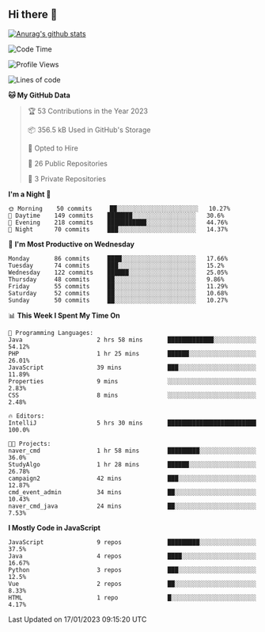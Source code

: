 ## Hi there 👋

[![Anurag's github stats](https://github-readme-stats.vercel.app/api?username=Songwonseok)](https://github.com/anuraghazra/github-readme-stats)



<!--START_SECTION:waka-->
![Code Time](http://img.shields.io/badge/Code%20Time-2%2C028%20hrs%2056%20mins-blue)

![Profile Views](http://img.shields.io/badge/Profile%20Views-50-blue)

![Lines of code](https://img.shields.io/badge/From%20Hello%20World%20I%27ve%20Written-3%20Million%20lines%20of%20code-blue)

**🐱 My GitHub Data** 

> 🏆 53 Contributions in the Year 2023
 > 
> 📦 356.5 kB Used in GitHub's Storage 
 > 
> 💼 Opted to Hire
 > 
> 📜 26 Public Repositories 
 > 
> 🔑 3 Private Repositories  
 > 
**I'm a Night 🦉** 

```text
🌞 Morning    50 commits     ██░░░░░░░░░░░░░░░░░░░░░░░   10.27% 
🌆 Daytime    149 commits    ███████░░░░░░░░░░░░░░░░░░   30.6% 
🌃 Evening    218 commits    ███████████░░░░░░░░░░░░░░   44.76% 
🌙 Night      70 commits     ███░░░░░░░░░░░░░░░░░░░░░░   14.37%

```
📅 **I'm Most Productive on Wednesday** 

```text
Monday       86 commits     ████░░░░░░░░░░░░░░░░░░░░░   17.66% 
Tuesday      74 commits     ███░░░░░░░░░░░░░░░░░░░░░░   15.2% 
Wednesday    122 commits    ██████░░░░░░░░░░░░░░░░░░░   25.05% 
Thursday     48 commits     ██░░░░░░░░░░░░░░░░░░░░░░░   9.86% 
Friday       55 commits     ██░░░░░░░░░░░░░░░░░░░░░░░   11.29% 
Saturday     52 commits     ██░░░░░░░░░░░░░░░░░░░░░░░   10.68% 
Sunday       50 commits     ██░░░░░░░░░░░░░░░░░░░░░░░   10.27%

```


📊 **This Week I Spent My Time On** 

```text
💬 Programming Languages: 
Java                     2 hrs 58 mins       █████████████░░░░░░░░░░░░   54.12% 
PHP                      1 hr 25 mins        ██████░░░░░░░░░░░░░░░░░░░   26.01% 
JavaScript               39 mins             ███░░░░░░░░░░░░░░░░░░░░░░   11.89% 
Properties               9 mins              ░░░░░░░░░░░░░░░░░░░░░░░░░   2.83% 
CSS                      8 mins              ░░░░░░░░░░░░░░░░░░░░░░░░░   2.48%

🔥 Editors: 
IntelliJ                 5 hrs 30 mins       █████████████████████████   100.0%

🐱‍💻 Projects: 
naver_cmd                1 hr 58 mins        █████████░░░░░░░░░░░░░░░░   36.0% 
StudyAlgo                1 hr 28 mins        ██████░░░░░░░░░░░░░░░░░░░   26.78% 
campaign2                42 mins             ███░░░░░░░░░░░░░░░░░░░░░░   12.87% 
cmd_event_admin          34 mins             ██░░░░░░░░░░░░░░░░░░░░░░░   10.43% 
naver_cmd_java           24 mins             ██░░░░░░░░░░░░░░░░░░░░░░░   7.53%

```

**I Mostly Code in JavaScript** 

```text
JavaScript               9 repos             █████████░░░░░░░░░░░░░░░░   37.5% 
Java                     4 repos             ████░░░░░░░░░░░░░░░░░░░░░   16.67% 
Python                   3 repos             ███░░░░░░░░░░░░░░░░░░░░░░   12.5% 
Vue                      2 repos             ██░░░░░░░░░░░░░░░░░░░░░░░   8.33% 
HTML                     1 repo              █░░░░░░░░░░░░░░░░░░░░░░░░   4.17%

```



 Last Updated on 17/01/2023 09:15:20 UTC
<!--END_SECTION:waka-->
